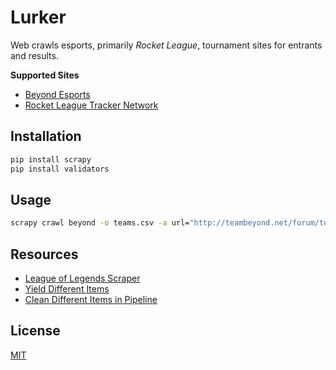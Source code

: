 # Lurker

Web crawls esports, primarily *Rocket League*, tournament sites for entrants and results. 

**Supported Sites**

* [Beyond Esports](http://teambeyond.net)
* [Rocket League Tracker Network](https://rocketleague.tracker.network)

## Installation

```bash
pip install scrapy
pip install validators
```

## Usage

```bash
scrapy crawl beyond -o teams.csv -a url="http://teambeyond.net/forum/tournaments/standings/160-astronauts-2000-rocket-league-3v3-1126-700pm-est/"
```

## Resources

* [League of Legends Scraper](https://medium.com/datadriveninvestor/how-i-created-a-league-of-legends-high-elo-database-using-scrapy-3becdee8f385)  
* [Yield Different Items](https://stackoverflow.com/questions/39227277/can-scrapy-yield-different-kinds-of-items)  
* [Clean Different Items in Pipeline](https://stackoverflow.com/questions/32743469/scrapy-python-multiple-item-classes-in-one-pipeline)  

## License

[MIT](https://choosealicense.com/licenses/mit/)
